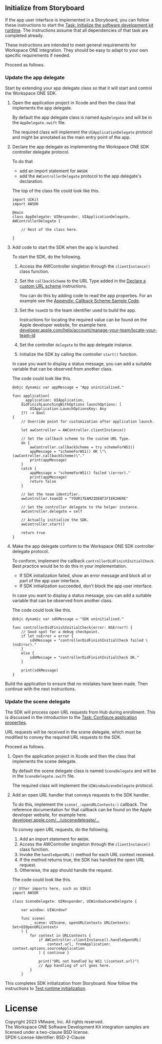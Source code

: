 ## Initialize from Storyboard
If the app user interface is implemented in a Storyboard, you can follow these
instructions to start the
[Task: Initialize the software development kit runtime](../readme.md).
The instructions assume that all dependencies of that task are completed
already.

These instructions are intended to meet general requirements for Workspace ONE
integration. They should be easy to adapt to your own specific requirements if
needed.

Proceed as follows.

### Update the app delegate
Start by extending your app delegate class so that it will start and control the
Workspace ONE SDK.

1. Open the application project in Xcode and then the class that implements the
   app delegate.

    By default the app delegate class is named `AppDelegate` and will be in the
    `AppDelegate.swift` file.

    The required class will implement the `UIApplicationDelegate` protocol and
    might be annotated as the main entry point of the app.

2.  Declare the app delegate as implementing the Workspace ONE SDK controller
    delegate protocol.

    To do that
    
    -   add an import statement for `AWSDK`
    -   add the `AWControllerDelegate` protocol to the app delegate's
        declaration.

    The top of the class file could look like this.

        import UIKit
        import AWSDK

        @main
        class AppDelegate: UIResponder, UIApplicationDelegate, AWControllerDelegate {

            // Rest of the class here.
        
        }

3.  Add code to start the SDK when the app is launched.

    To start the SDK, do the following.

    1.  Access the AWController singleton through the `clientInstance()` class
        function.

    2.  Set the `callbackScheme` to the URL Type added in
        the [Declare a custom URL scheme](../../02Task_Configure-application-properties/01Declare-a-custom-URL-scheme/readme.md)
        instructions.

        You can do this by adding code to read the app properties. For an
        example see the
        [Appendix: Callback Scheme Sample Code](../../21Appendix_Callback-Scheme-Sample-Code/readme.md).

    3.  Set the `teamID` to the team identifier used to build the app.

        Instructions for locating the required value can be found on the Apple
        developer website, for example here.  
        [developer.apple.com/help/account/manage-your-team/locate-your-team-id](https://developer.apple.com/help/account/manage-your-team/locate-your-team-id)

    4.  Set the controller `delegate` to the app delegate instance.

    5.  Initialize the SDK by calling the controller `start()` function.

    In case you want to display a status message, you can add a suitable
    variable that can be observed from another class.

    The code could look like this.

        @objc dynamic var appMessage = "App uninitialised."

        func application(
            _ application: UIApplication,
            didFinishLaunchingWithOptions launchOptions: [
                UIApplication.LaunchOptionsKey: Any
            ]?) -> Bool
        {
            // Override point for customization after application launch.
            
            let awController = AWController.clientInstance()

            // Set the callback scheme to the custom URL Type.
            do {
                awController.callbackScheme = try schemeForWS1()
                appMessage = "schemeForWS1() OK \"\(awController.callbackScheme)\"."
                print(appMessage)
            }
            catch {
                appMessage = "schemeForWS1() failed \(error)."
                print(appMessage)
                return false
            }

            // Set the team identifier.
            awController.teamID = "YOUR1TEAM2IDENTIFIER2HERE"

            // Set the controller delegate to the helper instance.
            awController.delegate = self

            // Actually initialize the SDK.
            awController.start()

            return true
        }

4.  Make the app delegate conform to the Workspace ONE SDK controller delegate
    protocol.

    To conform, implement the callback `controllerDidFinishInitialCheck`. Best
    practice would be to do this in your implementation.

    -   If SDK initialization failed, show an error message and block all or
        part of the app user interface.
    -   If SDK initialization succeeded, don't block the app user interface.

    In case you want to display a status message, you can add a suitable
    variable that can be observed from another class.

    The code could look like this.

        @objc dynamic var sdkMessage = "SDK uninitialised."

        func controllerDidFinishInitialCheck(error: NSError?) {
            // Good spot for a debug checkpoint.
            if let nsError = error {
                sdkMessage = "controllerDidFinishInitialCheck failed \(nsError)."
            }
            else {
                sdkMessage = "controllerDidFinishInitialCheck OK."
            }

            print(sdkMessage)
        }

Build the application to ensure that no mistakes have been made. Then continue
with the next instructions.

### Update the scene delegate
The SDK will process open URL requests from Hub during enrollment. This is
discussed in the introduction to the
[Task: Configure application properties](../../02Task_Configure-application-properties/readme.md).

URL requests will be received in the scene delegate, which must be modified to
convey the required URL requests to the SDK.

Proceed as follows.

1. Open the application project in Xcode and then the class that implements the
   scene delegate.

    By default the scene delegate class is named `SceneDelegate` and will be in
    the `SceneDelegate.swift` file.

    The required class will implement the `UIWindowSceneDelegate` protocol.

2.  Add an open URL handler that conveys requests to the SDK handler.

    To do this, implement the `scene(_:openURLContexts:)` callback. The
    reference documentation for that callback can be found on the Apple
    developer website, for example here.  
    [developer.apple.com/.../uiscenedelegate/...](https://developer.apple.com/documentation/uikit/uiscenedelegate/3238059-scene)

    To convey open URL requests, do the following.

    1.  Add an import statement for `AWSDK`.
    2.  Access the AWController singleton through the `clientInstance()` class
        function.
    3.  Invoke the `handleOpenURL()` method for each URL context received.
    4.  If the method returns true, the SDK has handled the open URL request.
    5.  Otherwise, the app should handle the request.

    The code could look like this.

        // Other imports here, such as UIKit
        import AWSDK

        class SceneDelegate: UIResponder, UIWindowSceneDelegate {

            var window: UIWindow?

            func scene(
                _ scene: UIScene, openURLContexts URLContexts: Set<UIOpenURLContext>
            ) {
                for context in URLContexts {
                    if AWController.clientInstance().handleOpenURL(
                        context.url, fromApplication: context.options.sourceApplication
                    ) { continue }
                    
                    print("URL not handled by WS1 \(context.url)")
                    // App handling of url goes here.
                }
            }

This completes SDK initialization from Storyboard. Now follow the instructions
to [Test runtime initialization](../10Test-runtime-Initialization/readme.md).

# License
Copyright 2023 VMware, Inc. All rights reserved.  
The Workspace ONE Software Development Kit integration samples are licensed
under a two-clause BSD license.  
SPDX-License-Identifier: BSD-2-Clause